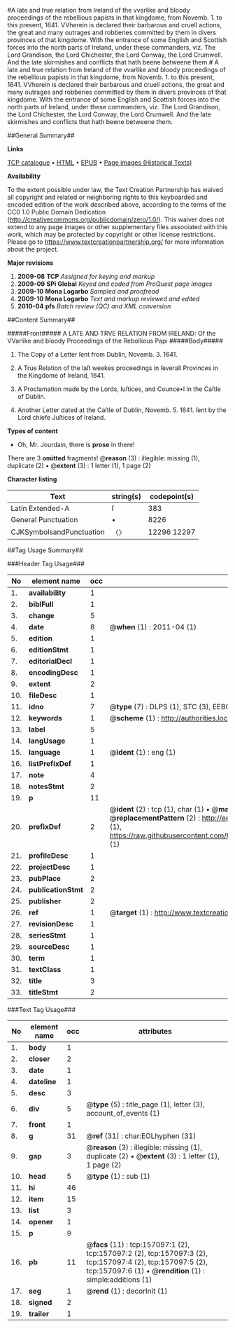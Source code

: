 #A late and true relation from Ireland of the vvarlike and bloody proceedings of the rebellious papists in that kingdome, from Novemb. 1. to this present, 1641. VVherein is declared their barbarous and cruell actions, the great and many outrages and robberies committed by them in divers provinces of that kingdome. With the entrance of some English and Scottish forces into the north parts of Ireland, under these commanders, viz. The Lord Grandison, the Lord Chichester, the Lord Conway, the Lord Crumwell. And the late skirmishes and conflicts that hath beene betweene them.#
A late and true relation from Ireland of the vvarlike and bloody proceedings of the rebellious papists in that kingdome, from Novemb. 1. to this present, 1641. VVherein is declared their barbarous and cruell actions, the great and many outrages and robberies committed by them in divers provinces of that kingdome. With the entrance of some English and Scottish forces into the north parts of Ireland, under these commanders, viz. The Lord Grandison, the Lord Chichester, the Lord Conway, the Lord Crumwell. And the late skirmishes and conflicts that hath beene betweene them.

##General Summary##

**Links**

[TCP catalogue](http://www.ota.ox.ac.uk/tcp/)  • 
[HTML](http://tei.it.ox.ac.uk/tcp/Texts-HTML/free/A88/A88761.html)  • 
[EPUB](http://tei.it.ox.ac.uk/tcp/Texts-EPUB/free/A88/A88761.epub) • 
[Page images (Historical Texts)](https://historicaltexts.jisc.ac.uk/eebo-99859775e)

**Availability**

To the extent possible under law, the Text Creation Partnership has waived all copyright and related or neighboring rights to this keyboarded and encoded edition of the work described above, according to the terms of the CC0 1.0 Public Domain Dedication (http://creativecommons.org/publicdomain/zero/1.0/). This waiver does not extend to any page images or other supplementary files associated with this work, which may be protected by copyright or other license restrictions. Please go to https://www.textcreationpartnership.org/ for more information about the project.

**Major revisions**

1. __2009-08__ __TCP__ *Assigned for keying and markup*
1. __2009-09__ __SPi Global__ *Keyed and coded from ProQuest page images*
1. __2009-10__ __Mona Logarbo__ *Sampled and proofread*
1. __2009-10__ __Mona Logarbo__ *Text and markup reviewed and edited*
1. __2010-04__ __pfs__ *Batch review (QC) and XML conversion*

##Content Summary##

#####Front#####
A LATE AND TRVE RELATION FROM IRELAND: Of the VVarlike and bloody Proceedings of the Rebollious Papi
#####Body#####

1. The Copy of a Letter ſent from Dublin, Novemb. 3. 1641.

1. A True Relation of the laſt weekes proceedings in ſeverall Provinces in the Kingdome of Ireland, 1641.

1. A Proclamation made by the Lords, Iuſtices, and Counce•l in the Caſtle of Dublin.

1. Another Letter dated at the Caſtle of Dublin, Novemb. 5. 1641. ſent by the Lord chiefe Juſtices of Ireland.

**Types of content**

  * Oh, Mr. Jourdain, there is **prose** in there!

There are 3 **omitted** fragments! 
 @__reason__ (3) : illegible: missing (1), duplicate (2)  •  @__extent__ (3) : 1 letter (1), 1 page (2)

**Character listing**


|Text|string(s)|codepoint(s)|
|---|---|---|
|Latin Extended-A|ſ|383|
|General Punctuation|•|8226|
|CJKSymbolsandPunctuation|〈〉|12296 12297|

##Tag Usage Summary##

###Header Tag Usage###

|No|element name|occ|attributes|
|---|---|---|---|
|1.|__availability__|1||
|2.|__biblFull__|1||
|3.|__change__|5||
|4.|__date__|8| @__when__ (1) : 2011-04 (1)|
|5.|__edition__|1||
|6.|__editionStmt__|1||
|7.|__editorialDecl__|1||
|8.|__encodingDesc__|1||
|9.|__extent__|2||
|10.|__fileDesc__|1||
|11.|__idno__|7| @__type__ (7) : DLPS (1), STC (3), EEBO-CITATION (1), PROQUEST (1), VID (1)|
|12.|__keywords__|1| @__scheme__ (1) : http://authorities.loc.gov/ (1)|
|13.|__label__|5||
|14.|__langUsage__|1||
|15.|__language__|1| @__ident__ (1) : eng (1)|
|16.|__listPrefixDef__|1||
|17.|__note__|4||
|18.|__notesStmt__|2||
|19.|__p__|11||
|20.|__prefixDef__|2| @__ident__ (2) : tcp (1), char (1)  •  @__matchPattern__ (2) : ([0-9\-]+):([0-9IVX]+) (1), (.+) (1)  •  @__replacementPattern__ (2) : http://eebo.chadwyck.com/downloadtiff?vid=$1&page=$2 (1), https://raw.githubusercontent.com/textcreationpartnership/Texts/master/tcpchars.xml#$1 (1)|
|21.|__profileDesc__|1||
|22.|__projectDesc__|1||
|23.|__pubPlace__|2||
|24.|__publicationStmt__|2||
|25.|__publisher__|2||
|26.|__ref__|1| @__target__ (1) : http://www.textcreationpartnership.org/docs/. (1)|
|27.|__revisionDesc__|1||
|28.|__seriesStmt__|1||
|29.|__sourceDesc__|1||
|30.|__term__|1||
|31.|__textClass__|1||
|32.|__title__|3||
|33.|__titleStmt__|2||


###Text Tag Usage###

|No|element name|occ|attributes|
|---|---|---|---|
|1.|__body__|1||
|2.|__closer__|2||
|3.|__date__|1||
|4.|__dateline__|1||
|5.|__desc__|3||
|6.|__div__|5| @__type__ (5) : title_page (1), letter (3), account_of_events (1)|
|7.|__front__|1||
|8.|__g__|31| @__ref__ (31) : char:EOLhyphen (31)|
|9.|__gap__|3| @__reason__ (3) : illegible: missing (1), duplicate (2)  •  @__extent__ (3) : 1 letter (1), 1 page (2)|
|10.|__head__|5| @__type__ (1) : sub (1)|
|11.|__hi__|46||
|12.|__item__|15||
|13.|__list__|3||
|14.|__opener__|1||
|15.|__p__|9||
|16.|__pb__|11| @__facs__ (11) : tcp:157097:1 (2), tcp:157097:2 (2), tcp:157097:3 (2), tcp:157097:4 (2), tcp:157097:5 (2), tcp:157097:6 (1)  •  @__rendition__ (1) : simple:additions (1)|
|17.|__seg__|1| @__rend__ (1) : decorInit (1)|
|18.|__signed__|2||
|19.|__trailer__|1||

